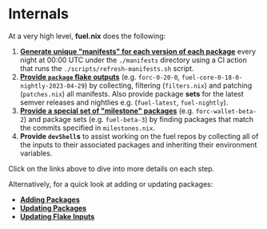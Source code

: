 # Internals

At a very high level, **fuel.nix** does the following:

1. [**Generate unique "manifests" for each version of each package**](./internals/generating-manifests.html)
   every night at 00:00 UTC under the `./manifests` directory using a CI action
   that runs the `./scripts/refresh-manifests.sh` script.
2. [**Provide `package` flake outputs**](./internals/providing-packages.html)
   (e.g. `forc-0-20-0`, `fuel-core-0-18-0-nightly-2023-04-29`) by collecting,
   filtering (`filters.nix`) and patching (`patches.nix`) all manifests. Also
   provide package **sets** for the latest semver releases and nightlies e.g.
   (`fuel-latest`, `fuel-nightly`).
3. [**Provide a special set of "milestone" packages**](./internals/providing-milestones.html)
   (e.g. `forc-wallet-beta-2`) and package sets (e.g. `fuel-beta-3`) by finding
   packages that match the commits specified in `milestones.nix`.
4. **Provide `devShell`s** to assist working on the fuel repos by collecting all
   of the inputs to their associated packages and inheriting their environment
   variables.

Click on the links above to dive into more details on each step.

Alternatively, for a quick look at adding or updating packages:

- [**Adding Packages**](./adding-packages.html)
- [**Updating Packages**](./updating-packages.html)
- [**Updating Flake Inputs**](./updating-flake-inputs.html)

